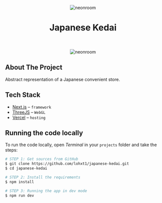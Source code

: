 <p align="center">
<img align="center" src="https://lohxt1.github.io/_assets/neonroom.gif" alt="neonroom"/><br/>
<h1 align="center">Japanese Kedai</h1>
</p>

<p align="center">
  <br />
  <br />
<img align="center" src="https://lohxt1.github.io/_assets/neonroom.png" alt="neonroom"/><br/>
</p>

## About The Project

Abstract representation of a Japanese convenient store.

## Tech Stack

- [Next.js](https://nextjs.org/) – `framework`
- [ThreeJS](https://threejs.com/) – `WebGL`
- [Vercel](https://vercel.com/) – `hosting`

## Running the code locally

To run the code locally, open _Terminal_ in your `projects` folder and take the steps:

```bash
# STEP 1: Get sources from GitHub
$ git clone https://github.com/lohxt1/japanese-kedai.git
$ cd japanese-kedai

# STEP 2: Install the requirements
$ npm install

# STEP 3: Running the app in dev mode
$ npm run dev
```
